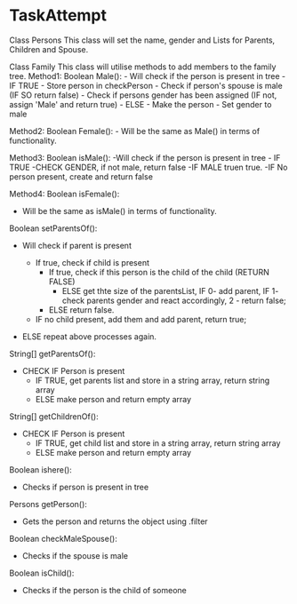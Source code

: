 # TaskAttempt
Class Persons This class will set the name, gender and Lists for Parents, Children and Spouse.

Class Family This class will utilise methods to add members to the family tree. 
  Method1: Boolean Male(): 
    - Will check if the person is present in tree 
    - IF TRUE 
      - Store person in checkPerson 
      - Check if person's spouse is male (IF SO return false)
      - Check if persons gender has been assigned (IF not, assign 'Male' and return true)
    - ELSE 
      - Make the person 
      - Set gender to male 
  
  Method2: Boolean Female(): 
    - Will be the same as Male() in terms of functionality. 
    
    
 Method3: Boolean isMale(): 
  -Will check if the person is present in tree 
     - IF TRUE
      -CHECK GENDER, if not male, return false
      -IF MALE truen true.
  -IF No person present, create and return false

Method4: Boolean isFemale():
  - Will be the same as isMale() in terms of functionality.

Boolean setParentsOf():
  - Will check if parent is present
     - If true, check if child is present
        - If true, check if this person is the child of the child (RETURN FALSE)
          - ELSE get thte size of the parentsList, IF 0- add parent, IF 1- check parents gender and react accordingly, 2 - return false;
        - ELSE return false.
     - IF no child present, add them and add parent, return true;
     
  - ELSE repeat above processes again.

String[] getParentsOf():
  - CHECK IF Person is present
      - IF TRUE, get parents list and store in a string array, return string array
      - ELSE make person and return empty array
      

String[] getChildrenOf():
  - CHECK IF Person is present
      - IF TRUE, get child list and store in a string array, return string array
      - ELSE make person and return empty array
      

Boolean ishere():
  - Checks if person is present in tree

Persons getPerson():
  - Gets the person and returns the object using .filter

Boolean checkMaleSpouse():
  - Checks if the spouse is male

Boolean isChild():
  - Checks if the person is the child of someone

